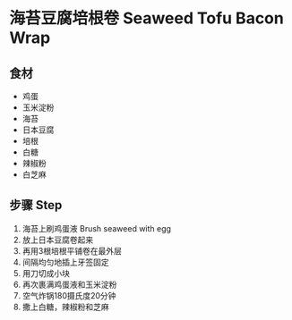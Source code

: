 # 海苔豆腐培根卷 Seaweed Tofu Bacon Wrap
## 食材
- 鸡蛋
- 玉米淀粉
- 海苔
- 日本豆腐
- 培根
- 白糖
- 辣椒粉
- 白芝麻

## 步骤 Step
1. 海苔上刷鸡蛋液 Brush seaweed with egg
2. 放上日本豆腐卷起来
3. 再用3根培根平铺卷在最外层
4. 间隔均匀地插上牙签固定
5. 用刀切成小块
6. 再次裹满鸡蛋液和玉米淀粉
7. 空气炸锅180摄氏度20分钟
8. 撒上白糖，辣椒粉和芝麻